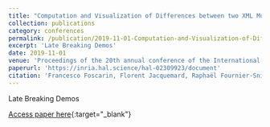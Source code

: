 ```yaml
---
title: "Computation and Visualization of Differences between two XML Music Score Files"
collection: publications
category: conferences
permalink: /publication/2019-11-01-Computation-and-Visualization-of-Differences-between-two-XML-Music-Score-Files
excerpt: 'Late Breaking Demos'
date: 2019-11-01
venue: 'Proceedings of the 20th annual conference of the International Society for Music Information Retrieval (ISMIR)'
paperurl: 'https://inria.hal.science/hal-02309923/document'
citation: 'Francesco Foscarin, Florent Jacquemard, Raphaël Fournier-Sniehotta, &quot;Computation and Visualization of Differences between two XML Music Score Files&quot; In the proceedings of 20th annual conference of the International Society for Music Information Retrieval (ISMIR), 2019.'
---
```

Late Breaking Demos

[Access paper here](https://inria.hal.science/hal-02309923){:target="_blank"}
